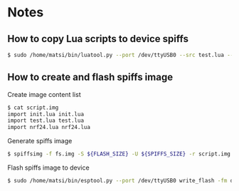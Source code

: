 # Notes

## How to copy Lua scripts to device spiffs
```bash
$ sudo /home/matsi/bin/luatool.py --port /dev/ttyUSB0 --src test.lua --dest test.lua -b 115200
```

## How to create and flash spiffs image
Create image content list
```bash
$ cat script.img
import init.lua init.lua
import test.lua test.lua
import nrf24.lua nrf24.lua
```

Generate spiffs image
```bash
$ spiffsimg -f fs.img -S ${FLASH_SIZE} -U ${SPIFFS_SIZE} -r script.img
```

Flash spiffs image to device
```bash
$ sudo /home/matsi/bin/esptool.py --port /dev/ttyUSB0 write_flash -fm dio -fs ${FLASH_SIZE} ${SPIFFS_OFFSET} fs.img
```
